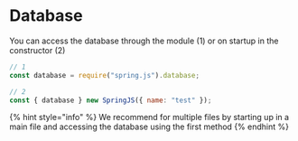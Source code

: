 # Database

You can access the database through the module \(1\) or on startup in the constructor \(2\)

```javascript
// 1
const database = require("spring.js").database;

// 2
const { database } new SpringJS({ name: "test" });
```

{% hint style="info" %}
We recommend for multiple files by starting up in a main file and accessing the database using the first method
{% endhint %}



